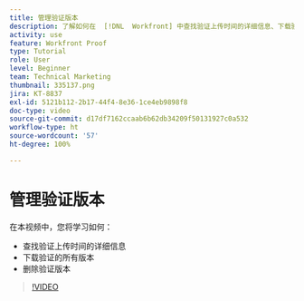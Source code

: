 ```yaml
---
title: 管理验证版本
description: 了解如何在  [!DNL  Workfront] 中查找验证上传时间的详细信息、下载验证的所有版本以及删除验证版本。
activity: use
feature: Workfront Proof
type: Tutorial
role: User
level: Beginner
team: Technical Marketing
thumbnail: 335137.png
jira: KT-8837
exl-id: 5121b112-2b17-44f4-8e36-1ce4eb9898f8
doc-type: video
source-git-commit: d17df7162ccaab6b62db34209f50131927c0a532
workflow-type: ht
source-wordcount: '57'
ht-degree: 100%

---
```


# 管理验证版本

在本视频中，您将学习如何：

* 查找验证上传时间的详细信息
* 下载验证的所有版本
* 删除验证版本

>[!VIDEO](https://video.tv.adobe.com/v/3438652/?quality=12&learn=on&enablevpops&captions=chi_hans)

<!--
## Learn more
* Manage proof versions
* Remove or archive a proof
* Summary for documents overview
-->
